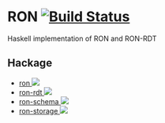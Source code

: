 # RON [![Build Status](https://travis-ci.org/ff-notes/ron.svg?branch=master)](https://travis-ci.org/ff-notes/ron)
Haskell implementation of RON and RON-RDT

## Hackage
- [ron ![](https://img.shields.io/hackage/v/ron?label=)](https://hackage.haskell.org/package/ron)
- [ron-rdt ![](https://img.shields.io/hackage/v/ron-rdt?label=)](https://hackage.haskell.org/package/ron-rdt)
- [ron-schema ![](https://img.shields.io/hackage/v/ron-schema?label=)](https://hackage.haskell.org/package/ron-schema)
- [ron-storage ![](https://img.shields.io/hackage/v/ron-storage?label=)](https://hackage.haskell.org/package/ron-storage)
